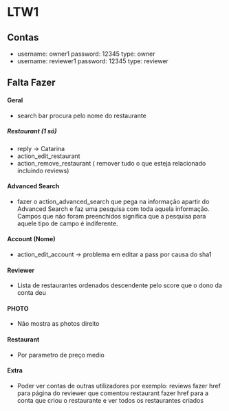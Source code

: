 # LTW1

## Contas
- username: owner1 password: 12345 type: owner
- username: reviewer1 password: 12345 type: reviewer

## Falta Fazer

#### Geral
- search bar procura pelo nome do restaurante

##### Restaurant (1 só)
- reply -> Catarina
- action_edit_restaurant
- action_remove_restaurant ( remover tudo o que esteja relacionado incluindo reviews)

#### Advanced Search
- fazer o action_advanced_search que pega na informação apartir do Advanced Search e faz uma pesquisa com toda aquela informação. Campos que não foram preenchidos significa que a pesquisa para aquele tipo de campo é indiferente.

#### Account (Nome)
- action_edit_account -> problema em editar a pass por causa do sha1

#### Reviewer
- Lista de restaurantes ordenados descendente pelo score que o dono da conta deu

#### PHOTO
- Não mostra as photos direito

#### Restaurant
- Por parametro de preço medio

#### Extra
- Poder ver contas de outras utilizadores por exemplo:
  reviews fazer href para página do reviewer que comentou
  restaurant fazer href para a conta que criou o restaurante e ver todos os restaurantes criados
